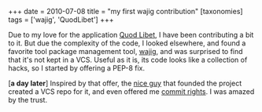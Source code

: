 +++
date = 2010-07-08
title = "my first wajig contribution"
[taxonomies]
tags = ['wajig', 'QuodLibet']
+++

Due to my love for the application [Quod Libet], I have been
contributing a bit to it. But due the complexity of the code, I looked
elsewhere, and found a favorite tool package management tool, [wajig],
and was surprised to find that it's not kept in a VCS. Useful as it is,
its code looks like a collection of hacks, so I started by offering a
PEP-8 fix.

[**a day later**] Inspired by that offer, the [nice guy] that founded
the project created a VCS repo for it, and even offered me [commit
rights]. I was amazed by the trust.

  [Quod Libet]: http://code.google.com/p/quodlibet/
  [wajig]: http://code.google.com/p/wajig/
  [nice guy]: http://code.google.com/u/113620423708378221129/
  [commit rights]: http://code.google.com/p/wajig/people/list

